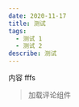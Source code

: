 ```yaml
---
date: 2020-11-17
title: 测试
tags:
  - 测试 1
  - 测试 2
describe: 测试
---
```


内容
fffs
> 加载评论组件    
<Comment/>


